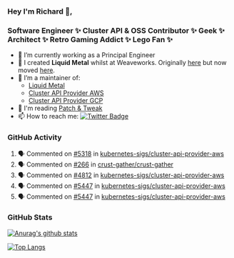### Hey I'm Richard 👋, 

<h3 align="left">Software Engineer ✨ Cluster API & OSS Contributor ✨ Geek ✨ Architect ✨ Retro Gaming Addict ✨ Lego Fan ✨</h3>

- 🔭 I’m currently working as a Principal Engineer
- 📯 I created **Liquid Metal** whilst at Weaveworks. Originally [here](https://github.com/weaveworks-liquidmetal) but now moved [here](https://github.com/liquidmetal-dev).
- 👯 I’m a maintainer of:
  -  [Liquid Metal](https://github.com/liquidmetal-dev)
  -  [Cluster API Provider AWS](https://github.com/kubernetes-sigs/cluster-api-provider-aws)
  -  [Cluster API Provider GCP](https://github.com/kubernetes-sigs/cluster-api-provider-gcp)
- 💬 I'm reading [Patch & Tweak](https://bjooks.com/products/patch-tweak-exploring-modular-synthesis)
- 📫 How to reach me: [![Twitter Badge](https://img.shields.io/badge/-@fruit_case-00acee?style=flat&logo=Twitter&logoColor=white)](https://twitter.com/intent/follow?screen_name=fruit_case "Follow on Twitter")

### GitHub Activity 

<!--START_SECTION:activity-->
1. 🗣 Commented on [#5318](https://github.com/kubernetes-sigs/cluster-api-provider-aws/pull/5318#issuecomment-2915531979) in [kubernetes-sigs/cluster-api-provider-aws](https://github.com/kubernetes-sigs/cluster-api-provider-aws)
2. 🗣 Commented on [#266](https://github.com/crust-gather/crust-gather/issues/266#issuecomment-2913275813) in [crust-gather/crust-gather](https://github.com/crust-gather/crust-gather)
3. 🗣 Commented on [#4812](https://github.com/kubernetes-sigs/cluster-api-provider-aws/issues/4812#issuecomment-2913271386) in [kubernetes-sigs/cluster-api-provider-aws](https://github.com/kubernetes-sigs/cluster-api-provider-aws)
4. 🗣 Commented on [#5447](https://github.com/kubernetes-sigs/cluster-api-provider-aws/pull/5447#issuecomment-2913265305) in [kubernetes-sigs/cluster-api-provider-aws](https://github.com/kubernetes-sigs/cluster-api-provider-aws)
5. 🗣 Commented on [#5447](https://github.com/kubernetes-sigs/cluster-api-provider-aws/pull/5447#issuecomment-2913264717) in [kubernetes-sigs/cluster-api-provider-aws](https://github.com/kubernetes-sigs/cluster-api-provider-aws)
<!--END_SECTION:activity-->

### GitHub Stats

[![Anurag's github stats](https://github-readme-stats.vercel.app/api?username=richardcase&count_private=true&show_icons=true)](https://github.com/anuraghazra/github-readme-stats)

[![Top Langs](https://github-readme-stats.vercel.app/api/top-langs/?username=richardcase&hide=html&layout=compact)](https://github.com/anuraghazra/github-readme-stats)
